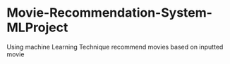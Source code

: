 # Movie-Recommendation-System-MLProject
Using machine Learning Technique recommend movies based on inputted movie
